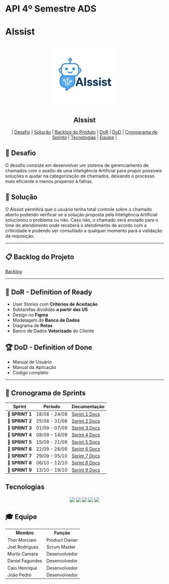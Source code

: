 # API 4º Semestre ADS

# AIssist

<p align="center">
      <img src="docs/img/logo.png" alt="logo da AIssist" width="200">
      <h2 align="center"> AIssist</h2>
</p>

<p align="center">
  | <a href ="#desafio"> Desafio</a>  |
  <a href ="#solucao"> Solução</a>  |   
  <a href ="#backlog"> Backlog do Produto</a>  |
  <a href ="#dor">DoR</a>  |
  <a href ="#dod">DoD</a>  |
  <a href ="#sprint"> Cronograma de Sprints</a>  |
  <a href ="#tecnologias"> Tecnologias</a>  |
  <a href ="#equipe"> Equipe</a> |
</p>

## 🏅 Desafio <a id="desafio"></a>

O desafio consiste em desenvolver um sistema de gerenciamento de chamados com o auxílio de uma Inteligência Artificial para propor possíveis soluções e ajudar na categorização de chamados, deixando o processo mais eficiente e menos propenso à falhas.

## 🏅 Solução <a id="solucao"></a>

O AIssist permitirá que o usuário tenha total controle sobre o chamado aberto podendo verificar se a solução proposta pela Inteligência Artificial solucionou o problema ou não. Caso não, o chamado será enviado para o time de atendimento onde receberá o atendimento de acordo com a criticidade e podendo ser consultado a qualquer momento para a validação da requisição.

---

## 📋 Backlog do Projeto <a id="backlog"></a>
[Backlog](./Analise%20POO/User%20Stories.txt)

---

## 🏃‍ DoR - Definition of Ready <a id="dor"></a>

* User Stories com **Critérios de Aceitação**
* Subtarefas divididas **a partir das US**
* Design no **Figma**
* Modelagem do **Banco de Dados**
* Diagrama de **Rotas**
* Banco de Dados **Vetorizado** do Cliente

## 🏆 DoD - Definition of Done <a id="dod"></a>

* Manual de Usuário
* Manual da Aplicação
* Código completo

---

## 📅 Cronograma de Sprints <a id="sprint"></a>

| Sprint          |    Período    | Documentação                                     |
| --------------- | :-----------: | ------------------------------------------------ |
| 🔖 **SPRINT 1** | 18/08 - 24/08  | [Sprint 1 Docs](./docs/sprints/sprint%201.md) | 
| 🔖 **SPRINT 2** | 25/08 - 31/08  | [Sprint 2 Docs](./docs/sprints/sprint%202.md) | 
| 🔖 **SPRINT 3** | 01/09 - 07/09  | [Sprint 3 Docs](./docs/sprints/sprint%203.md) | 
| 🔖 **SPRINT 4** | 08/09 - 14/09  | [Sprint 4 Docs](./docs/sprints/sprint%204.md) | 
| 🔖 **SPRINT 5** | 15/09 - 21/09  | [Sprint 5 Docs](./docs/sprints/sprint%205.md) | 
| 🔖 **SPRINT 6** | 22/09 - 28/09  | [Sprint 6 Docs](./docs/sprints/sprint%206.md) | 
| 🔖 **SPRINT 7** | 29/09 - 05/10  | [Sprint 7 Docs](./docs/sprints/sprint%207.md) | 
| 🔖 **SPRINT 8** | 06/10 - 12/10  | [Sprint 8 Docs](./docs/sprints/sprint%208.md) | 
| 🔖 **SPRINT 9** | 13/10 - 19/10  | [Sprint 9 Docs](./docs/sprints/sprint%209.md) | 

##  Tecnologias <a id="tecnologias"></a>

<h4 align="center">
 <a href="https://www.typescriptlang.org/"><img src="https://img.shields.io/badge/TypeScript-3178C6?style=for-the-badge&logo=typescript&logoColor=white"></a>
 <a href="https://www.angular.dev/"><img src="https://img.shields.io/badge/angular-%23DD0031.svg?style=for-the-badge&logo=angular&logoColor=white"/></a>
 <a href="https://www.dotnet.microsoft.com/pt-br/languages/csharp/"><img src="https://img.shields.io/badge/c%23-%23239120.svg?style=for-the-badge&logo=csharp&logoColor=white"/></a> 
 <a href="https://github.com/"><img src="https://img.shields.io/badge/github-%23121011.svg?style=for-the-badge&logo=github&logoColor=white"/></a>
 <a href="https://www.figma.com/"><img src="https://img.shields.io/badge/Figma-F24E1E?style=for-the-badge&logo=figma&logoColor=white"/></a>

</h4>

## 🎓 Equipe <a id="equipe"></a>

<div align="center">
  <table>
    <tr>
      <th>Membro</th>
      <th>Função</th>
    </tr>
    <tr>
      <td>Thor Morciani</td>
      <td>Product Owner</td>
    </tr>
    <tr>
      <td>Joel Rodrigues</td>
      <td>Scrum Master</td>
    </tr>
    <tr>
      <td>Murilo Camara</td>
      <td>Desenvolvedor</td>
    </tr>
    <tr>
      <td>Daniel Fagundes</td>
      <td>Desenvolvedor</td>
    </tr>
    <tr>
      <td>Caio Henrique</td>
      <td>Desenvolvedor</td>
    </tr>
    <tr>
      <td>João Pedro</td>
      <td>Desenvolvedor</td> 
    </tr> 
  </table>
</div>

